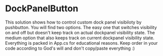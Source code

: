 # DockPanelButton
This solution shows how to control custom dock panel visibiloty by pushbutton. You will find two options. The easy one that switches visibility on and off but doesn't keep track on actual dockpanel visibility state. The medium option that also keeps track on current dockpanel visibility state. Everything is packed in App.cs for educational reasons. Keep order in your code according to God's will and don't copy/paste everything :)
